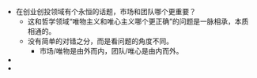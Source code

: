 - 在创业创投领域有个永恒的话题，市场和团队哪个更重要？
	- 这和哲学领域“唯物主义和唯心主义哪个更正确”的问题是一脉相承，本质相通的。
	- 没有简单的对错之分，而是看问题的角度不同。
		- 市场/唯物是由外而内，团队/唯心是由内而外。
-
-